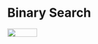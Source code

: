 # Binary Search
<img src="https://rawgit.com/chmnchiang/leetcode-solution/None/svgs/c0e802014d5a2f179c95d21bda209dc8.svg?invert_in_darkmode" align=middle width=68.42063744999999pt height=19.1781018pt/>
